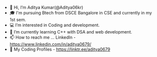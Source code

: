 - 👋 Hi, I’m Aditya Kumar(@Aditya06kr)
- 🎓 I'm pursuing Btech from DSCE Bangalore in CSE and currently in my 1st sem.
- 💻 I’m interested in Coding and development.
- 👀 I’m currently learning C++ with DSA and web development.
- 📫 How to reach me ...
     LinkedIn - https://www.linkedin.com/in/aditya0679/
- 🔗 My Coding Profiles - https://linktr.ee/aditya0679
<!---
Aditya06kr/Aditya06kr is a ✨ special ✨ repository because its `README.md` (this file) appears on your GitHub profile.
You can click the Preview link to take a look at your changes.
--->
